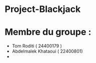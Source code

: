 # Project-Blackjack
# Membre du groupe :
* Tom Roditi ( 24400179 )
* Abdelmalek Khataoui ( 22400801)
* 
